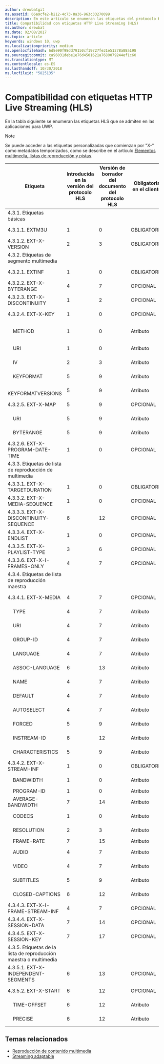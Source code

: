 ```yaml
---
author: drewbatgit
ms.assetid: 66a9cfe2-b212-4c73-8a36-963c33270099
description: En este artículo se enumeran las etiquetas del protocolo HTTP Live Streaming (HLS) que se admiten en las aplicaciones para UWP.
title: Compatibilidad con etiquetas HTTP Live Streaming (HLS)
ms.author: drewbat
ms.date: 02/08/2017
ms.topic: article
keywords: windows 10, uwp
ms.localizationpriority: medium
ms.openlocfilehash: 6d8e90f98dd79150cf19727fe31e51278a88a198
ms.sourcegitcommit: ca96031debe1e76d4501621a7680079244ef1c60
ms.translationtype: MT
ms.contentlocale: es-ES
ms.lasthandoff: 10/30/2018
ms.locfileid: "5825135"
---
```

# <a name="http-live-streaming-hls-tag-support"></a>Compatibilidad con etiquetas HTTP Live Streaming (HLS)
En la tabla siguiente se enumeran las etiquetas HLS que se admiten en las aplicaciones para UWP.

> [!NOTE] 
> Se puede acceder a las etiquetas personalizadas que comienzan por "X-" como metadatos temporizados, como se describe en el artículo [Elementos multimedia, listas de reproducción y pistas](media-playback-with-mediasource.md).

|Etiqueta |Introducida en la versión del protocolo HLS|Versión de borrador del documento del protocolo HLS|Obligatoria en el cliente|Versión de julio de Windows 10|Windows 10, versión 1511|Windows 10, versión 1607 |
|---------------------|-----------|--------------|---------|--------------|-----|-----|
|4.3.1.  Etiquetas básicas                 |             |                   |         |             |     |    |
| 4.3.1.1.  EXTM3U |1|0|OBLIGATORIA|Se admite|Se admite|Se admite|
| 4.3.1.2.  EXT-X-VERSION |2|3|OBLIGATORIA|Se admite|Se admite|Se admite
|4.3.2.  Etiquetas de segmento multimedia                 |             |                   |         |             |     |    | 
| 4.3.2.1.  EXTINF  |1|0|OBLIGATORIA|Se admite|Se admite|Se admite
| 4.3.2.2.  EXT-X-BYTERANGE |4|7|OPCIONAL|Se admite|Se admite|Se admite|
| 4.3.2.3.  EXT-X-DISCONTINUITY |1|2|OPCIONAL|Se admite|Se admite|Se admite|
| 4.3.2.4.  EXT-X-KEY |1|0|OPCIONAL|Se admite|Se admite|Se admite|
|&nbsp;&nbsp;&nbsp; METHOD|1|0|Atributo|"NONE, AES-128"|"NONE, AES-128"|"NONE, AES-128, SAMPLE-AES"|
|&nbsp;&nbsp;&nbsp; URI|1|0|Atributo|Se admite|Se admite|Se admite|
|&nbsp;&nbsp;&nbsp; IV|2|3|Atributo|Se admite|Se admite|Se admite|
|&nbsp;&nbsp;&nbsp; KEYFORMAT|5|9|Atributo|No se admite|No se admite|No se admite|
|&nbsp;&nbsp;&nbsp; KEYFORMATVERSIONS|5|9|Atributo|No se admite|No se admite|No se admite|
| 4.3.2.5.  EXT-X-MAP |5|9|OPCIONAL|No se admite|No se admite|No se admite|
|&nbsp;&nbsp;&nbsp; URI|5|9|Atributo|No se admite|No se admite|No se admite|
|&nbsp;&nbsp;&nbsp; BYTERANGE|5|9|Atributo|No se admite|No se admite|No se admite|
| 4.3.2.6.  EXT-X-PROGRAM-DATE-TIME |1|0|OPCIONAL|No se admite|No se admite|No se admite|
|4.3.3.  Etiquetas de lista de reproducción de multimedia                 |             |                   |         |             |     |    | 
| 4.3.3.1.  EXT-X-TARGETDURATION  |1|0|OBLIGATORIA|Se admite|Se admite|Se admite|
| 4.3.3.2.  EXT-X-MEDIA-SEQUENCE  |1|0|OPCIONAL|Se admite|Se admite|Se admite|
| 4.3.3.3.  EXT-X-DISCONTINUITY-SEQUENCE|6|12|OPCIONAL|No se admite|No se admite|No se admite|
| 4.3.3.4.  EXT-X-ENDLIST |1|0|OPCIONAL|Se admite|Se admite|Se admite|
| 4.3.3.5.  EXT-X-PLAYLIST-TYPE |3|6|OPCIONAL|Se admite|Se admite|Se admite|
| 4.3.3.6.  EXT-X-I-FRAMES-ONLY |4|7|OPCIONAL|No se admite|No se admite|No se admite|
|4.3.4.  Etiquetas de lista de reproducción maestra                 |             |                   |         |             |     |    |
| 4.3.4.1.  EXT-X-MEDIA |4|7|OPCIONAL|Se admite|Se admite|Se admite|
|&nbsp;&nbsp;&nbsp;  TYPE|4|7|Atributo|"AUDIO, VIDEO"|"AUDIO, VIDEO"|"AUDIO, VIDEO, SUBTITLES"|
|&nbsp;&nbsp;&nbsp;  URI|4|7|Atributo|Se admite|Se admite|Se admite|
|&nbsp;&nbsp;&nbsp;  GROUP-ID|4|7|Atributo|Se admite|Se admite|Se admite|
|&nbsp;&nbsp;&nbsp;  LANGUAGE|4|7|Atributo|Se admite|Se admite|Se admite|
|&nbsp;&nbsp;&nbsp;  ASSOC-LANGUAGE|6|13|Atributo|No se admite|No se admite|No se admite|
|&nbsp;&nbsp;&nbsp;  NAME|4|7|Atributo|No se admite|No se admite|Se admite|
|&nbsp;&nbsp;&nbsp;  DEFAULT|4|7|Atributo|No se admite|No se admite|No se admite|
|&nbsp;&nbsp;&nbsp;  AUTOSELECT|4|7|Atributo|No se admite|No se admite|No se admite|
|&nbsp;&nbsp;&nbsp;  FORCED|5|9|Atributo|No se admite|No se admite|No se admite|
|&nbsp;&nbsp;&nbsp;  INSTREAM-ID|6|12|Atributo|No se admite|No se admite|No se admite|
|&nbsp;&nbsp;&nbsp;  CHARACTERISTICS|5|9|Atributo|No se admite|No se admite|No se admite|
| 4.3.4.2.  EXT-X-STREAM-INF  |1|0|OBLIGATORIA|Se admite|Se admite|Se admite|
|&nbsp;&nbsp;&nbsp;  BANDWIDTH|1|0|Atributo|Se admite|Se admite|Se admite|
|&nbsp;&nbsp;&nbsp;  PROGRAM-ID|1|0|Atributo|NA|NA|NA|
|&nbsp;&nbsp;&nbsp;  AVERAGE-BANDWIDTH|7|14|Atributo|No se admite|No se admite|No se admite|
|&nbsp;&nbsp;&nbsp;  CODECS|1|0|Atributo|Se admite|Se admite|Se admite|
|&nbsp;&nbsp;&nbsp;  RESOLUTION|2|3|Atributo|Se admite|Se admite|Se admite|
|&nbsp;&nbsp;&nbsp;  FRAME-RATE|7|15|Atributo|NA|NA|NA|
|&nbsp;&nbsp;&nbsp;  AUDIO|4|7|Atributo|Se admite|Se admite|Se admite|
|&nbsp;&nbsp;&nbsp;  VIDEO|4|7|Atributo|Se admite|Se admite|Se admite|
|&nbsp;&nbsp;&nbsp;  SUBTITLES|5|9|Atributo|No se admite|No se admite|Se admite|
|&nbsp;&nbsp;&nbsp;  CLOSED-CAPTIONS|6|12|Atributo|No se admite|No se admite|No se admite|
| 4.3.4.3.  EXT-X-I-FRAME-STREAM-INF  |4|7|OPCIONAL|No se admite|No se admite|No se admite|
| 4.3.4.4.  EXT-X-SESSION-DATA  |7|14|OPCIONAL|No se admite|No se admite|No se admite|
| 4.3.4.5.  EXT-X-SESSION-KEY |7|17|OPCIONAL|No se admite|No se admite|No se admite|
|4.3.5.  Etiquetas de la lista de reproducción maestra o multimedia                  |             |                   |         |             |     |    |
| 4.3.5.1.  EXT-X-INDEPENDENT-SEGMENTS |6|13|OPCIONAL|No se admite|Se admite|Se admite|
| 4.3.5.2.  EXT-X-START  |6|12|OPCIONAL|No se admite|Se admite parcialmente|Se admite parcialmente|
|&nbsp;&nbsp;&nbsp;  TIME-OFFSET|6|12|Atributo|No se admite|Se admite|Se admite|
|&nbsp;&nbsp;&nbsp;  PRECISE|6|12|Atributo|No se admite|Se admite "NO" predeterminado|Se admite "NO" predeterminado|



## <a name="related-topics"></a>Temas relacionados

* [Reproducción de contenido multimedia](media-playback.md)
* [Streaming adaptable](adaptive-streaming.md)
 

 




